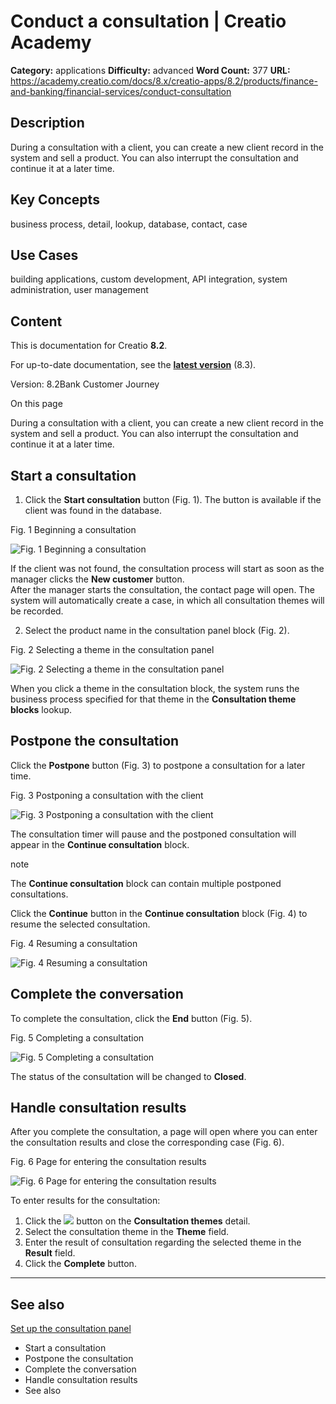 # Conduct a consultation | Creatio Academy

**Category:** applications **Difficulty:** advanced **Word Count:** 377 **URL:**
https://academy.creatio.com/docs/8.x/creatio-apps/8.2/products/finance-and-banking/financial-services/conduct-consultation

## Description

During a consultation with a client, you can create a new client record in the
system and sell a product. You can also interrupt the consultation and continue
it at a later time.

## Key Concepts

business process, detail, lookup, database, contact, case

## Use Cases

building applications, custom development, API integration, system
administration, user management

## Content

This is documentation for Creatio **8.2**.

For up-to-date documentation, see the
**[latest version](/docs/8.x/creatio-apps/products/finance-and-banking/financial-services/conduct-consultation)**
(8.3).

Version: 8.2Bank Customer Journey

On this page

During a consultation with a client, you can create a new client record in the
system and sell a product. You can also interrupt the consultation and continue
it at a later time.

## Start a consultation​

1. Click the **Start consultation** button (Fig. 1). The button is available if
   the client was found in the database.

Fig. 1 Beginning a consultation

![Fig. 1 Beginning a consultation](https://academy.creatio.com/docs/sites/en/files/2020-11/scr_bank_consultation_start_process.png)

If the client was not found, the consultation process will start as soon as the
manager clicks the **New customer** button.  
After the manager starts the consultation, the contact page will open. The
system will automatically create a case, in which all consultation themes will
be recorded.

2. Select the product name in the consultation panel block (Fig. 2).

Fig. 2 Selecting a theme in the consultation panel

![Fig. 2 Selecting a theme in the consultation panel](https://academy.creatio.com/docs/sites/en/files/2020-11/scr_bank_choose_product.png)

When you click a theme in the consultation block, the system runs the business
process specified for that theme in the **Consultation theme blocks** lookup.

## Postpone the consultation​

Click the **Postpone** button (Fig. 3) to postpone a consultation for a later
time.

Fig. 3 Postponing a consultation with the client

![Fig. 3 Postponing a consultation with the client](https://academy.creatio.com/docs/sites/en/files/2020-11/scr_bank_consultation_pausa.png)

The consultation timer will pause and the postponed consultation will appear in
the **Continue consultation** block.

note

The **Continue consultation** block can contain multiple postponed
consultations.

Click the **Continue** button in the **Continue consultation** block (Fig. 4) to
resume the selected consultation.

Fig. 4 Resuming a consultation

![Fig. 4 Resuming a consultation](https://academy.creatio.com/docs/sites/en/files/2020-11/scr_bank_consultation_start_process.png)

## Complete the conversation​

To complete the consultation, click the **End** button (Fig. 5).

Fig. 5 Completing a consultation

![Fig. 5 Completing a consultation](https://academy.creatio.com/docs/sites/en/files/2020-11/scr_bank_consultation_finish.png)

The status of the consultation will be changed to **Closed**.

## Handle consultation results​

After you complete the consultation, a page will open where you can enter the
consultation results and close the corresponding case (Fig. 6).

Fig. 6 Page for entering the consultation results

![Fig. 6 Page for entering the consultation results](https://academy.creatio.com/docs/sites/en/files/2020-11/scr_bank_consultation_results.png)

To enter results for the consultation:

1. Click the
   ![](https://academy.creatio.com/docs/sites/default/files/inline-images/btn_chapter_mobile_wizard_new_role_3.png)
   button on the **Consultation themes** detail.
2. Select the consultation theme in the **Theme** field.
3. Enter the result of consultation regarding the selected theme in the
   **Result** field.
4. Click the **Complete** button.

---

## See also​

[Set up the consultation panel](https://academy.creatio.com/documents?id=1620)

- Start a consultation
- Postpone the consultation
- Complete the conversation
- Handle consultation results
- See also
